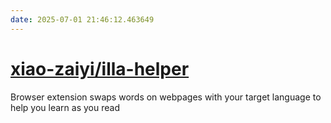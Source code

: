 ```yaml
---
date: 2025-07-01 21:46:12.463649
---
```


# [xiao-zaiyi/illa-helper](https://github.com/xiao-zaiyi/illa-helper)

Browser extension swaps words on webpages with your target language to help you learn as you read